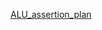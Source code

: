 [ALU_assertion_plan](https://1drv.ms/x/c/f718b43b718bbc38/EVx_LmDHcW1Ag6NjZoI5WhIBJEC3Z652lpq223wGq31aKA?e=vNffDf)
